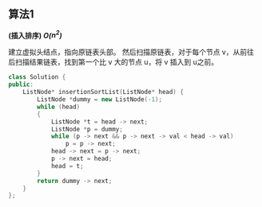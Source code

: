 ## 算法1

**(插入排序) *O($n^2$)***

建立虚拟头结点，指向原链表头部。
然后扫描原链表，对于每个节点 v，从前往后扫描结果链表，找到第一个比 v 大的节点 u，将 v 插入到 u之前。

```CPP
class Solution {
public:
    ListNode* insertionSortList(ListNode* head) {
        ListNode *dummy = new ListNode(-1);
        while (head)
        {
            ListNode *t = head -> next;
            ListNode *p = dummy;
            while (p -> next && p -> next -> val < head -> val)
                p = p -> next;
            head -> next = p -> next;
            p -> next = head;
            head = t;
        }
        return dummy -> next;
    }
};
```